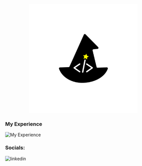 <div align='center'> 
  <img src='./logo_wizard.png' alt='image' width='350px' />
  
</div>
<h3> 
  My Experience
</h3>
<img src='https://skillicons.dev/icons?i=flutter,dart,linux,sqlite,figma' alt=' My Experience'> </img>

<h3> 
 Socials:
</h3

<a href='https://www.linkedin.com/in/sajjad-mohammadi-704b57246/' rel="nofollow"> 
  <img src='https://img.shields.io/badge/LinkedIn-0077B5?style=for-the-badge&logo=linkedin&logoColor=white' alt='linkedin' style="max-width: 100%;" >
</a>


